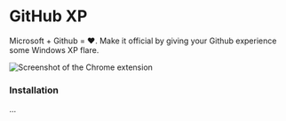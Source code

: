 # GitHub XP
Microsoft + Github = ❤️. Make it official by giving your Github experience some Windows XP flare.

![Screenshot of the Chrome extension](https://raw.githubusercontent.com/martenbjork/github-xp/master/screenshot.jpg)

### Installation
...
